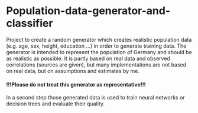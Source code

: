 # Population-data-generator-and-classifier

Project to create a random generator which creates realistic population data (e.g. age, sex, height, education ...) in order to generate training data. 
The generator is intended to represent the population of Germany and should be as realistic as possible.
It is partly based on real data and observed correlations (sources are given), but many implementations are not based on real data, but on assumptions and estimates by me.

#### !!!Please do not treat this generator as representative!!!

In a second step those generated data is used to train neural networks or decision trees and evaluate their quality.